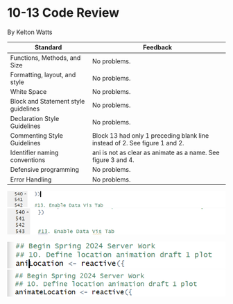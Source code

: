 # 10-13 Code Review
By Kelton Watts

|Standard   | Feedback |
|-----------|----------|
Functions, Methods, and Size | No problems.
Formatting, layout, and style | No problems.
White Space | No problems.
Block and Statement style guidelines | No problems.
Declaration Style Guidelines | No problems.
Commenting Style Guidelines | Block 13 had only 1 preceding blank line instead of 2. See figure 1 and 2.
Identifier naming conventions | ani is not as clear as animate as a name. See figure 3 and 4.
Defensive programming | No problems.
Error Handling | No problems.

![Incorrect: 1 space](assets/1space.png)
![Correct: 2 spaces](assets/2space.png)

![Incorrect: aniLocation](assets/aniLocation.png)
![Correct: animateLocation](assets/animateLocation.png)



